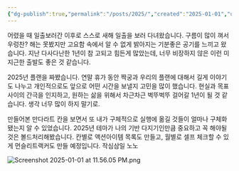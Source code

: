 ```yaml
---
{"dg-publish":true,"permalink":"/posts/2025/","created":"2025-01-01","updated":"2025-01-01T23:23:00"}
---
```


어렸을 때 일출보러간 이후로 스스로 새해 일출을 보러 다녀왔습니다. 구름이 많이 껴서 우렁찬? 해는 못봤지만 고요함 속에서 알 수 없게 밝아지는 기분좋은 공기를 느끼고 왔습니다. 지난 다사다난한 1년이 참 고되고 힘든게 많았는데, 너무 비장하지 않은 이런 미지근한 출발도 좋은 것 같습니다.

2025년 플랜을 짜봤습니다. 연말 휴가 동안 짝궁과 우리의 플랜에 대해서 길게 이야기도 나누고 개인적으로도 앞으로 어떤 시간을 보낼지 고민을 많이 했습니다. 현실과 목표 사이의 간극을 인지하고, 원하는 삶을 위해서 차근차근 벅뚜벅뚜 걸어갈 1년이 될 것 같습니다. 생각 너무 많이 하지 말기로.

만들어본 만다라트 칸을 보면서 또 내가 구체적으로 실행에 옮길 것들이 얼마나 구체화됐는지 알 수 있었습니다. 2025년 테마가 나의 기반 다지기인만큼 중요하고 꼭 해야될 것은 볼드처리해봤습니다. 칸별로 액션아이템 목록도 만들고, 월별로 셀프 체크할 수 있게 먼슬리트랙커도 만들 예정입니다. 작심삼일 노노

![Screenshot 2025-01-01 at 11.56.05 PM.png](/img/user/Screenshot%202025-01-01%20at%2011.56.05%20PM.png)